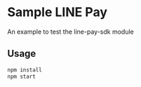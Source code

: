 # Sample LINE Pay

An example to test the line-pay-sdk module

## Usage

```bash
npm install
npm start
```